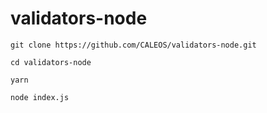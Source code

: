 # validators-node

```
git clone https://github.com/CALEOS/validators-node.git

cd validators-node

yarn

node index.js
```